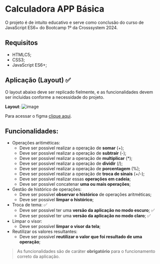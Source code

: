 # Calculadora APP Básica

O projeto é de intuito educativo e serve como conclusão do curso de JavaScript ES6+ do Bootcamp 1º da Crosssystem 2024.

## Requisitos
- HTMLC5;
- CSS3;
- JavaScript ES6+;

## Aplicação (Layout) ✅

O layout abaixo deve ser replicado fielmente, e as funcionalidades devem ser incluidas conforme a necessidade do projeto.

**Layout**:
![image](https://github.com/andrewtechprof/calculator-app-basic/assets/170783903/169cca86-dd21-4129-b018-a6875ec1497a)

Para acessar o figma [clique aqui](https://www.figma.com/design/qTcgGtwubL6ohQjFqXsYiL/Calculator-App-UI-Kit-with-Dark-Mode-(Community)?node-id=2-2&t=QuIQ1KUpGR3KgVgF-0).

## Funcionalidades:

- Operações aritiméticas:
  - Deve ser possível realizar a operação de **somar** (+);
  - Deve ser possível realizar a operação de **subtrair** (-);
  - Deve ser possível realizar a operação de **multiplicar** (*);
  - Deve ser possível realizar a operação de **dividir** (/);
  - Deve ser possível realizar a operação de **porcentagem** (%);
  - Deve ser possível realizar a operação de **troca de sinais** (+/-);
  - Deve ser possível realizar essas **operações em cadeia**;
  - Deve ser possível concatenar **uma ou mais operações**;
- Gestão de histórico de operações:
  - Deve ser possível **observar o histórico** de operações aritméticas;
  - Deve ser possível **limpar o histórico**;
- Troca de tema: ✅
  - Deve ser possível ter uma **versão da aplicação no modo escuro**; ✅
  - Deve ser possível ter uma **versão da aplicação no modo claro**; ✅
- Limpar o visor:
  - Deve ser possível **limpar o visor da tela**;
- Reutilizar os valores resultantes:
  - Deve ser possível  **reutilizar o valor que foi resultado de uma operação**;

> As funcionalidades são de caráter **obrigatório** para o funcionamento correto da aplicação.
